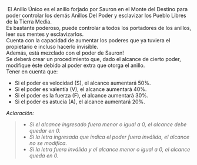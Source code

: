 <div><div style="text-align: left;"> El Anillo Único es el anillo forjado por Sauron en el Monte del Destino para poder controlar los demás Anillos Del Poder y esclavizar los Pueblo Libres de la Tierra Media.</div><div style="text-align: left;">Es bastante poderoso, puede controlar a todos los portadores de los anillos, leer sus mentes y esclavizarlos.</div><div style="text-align: left;">Cuenta con la capacidad de aumentar los poderes que ya tuviera el propietario e incluso hacerlo invisible.</div><div style="text-align: left;">Además, está mezclado con el poder de Sauron!​</div><div style="text-align: left;">Se deberá crear un procedimiento que, dado el alcance de cierto poder, modifique éste debido al poder extra que otorga el anillo.</div><div style="text-align: left;">Tener en cuenta que:</div><ul><li>Si el poder es velocidad (S), el alcance aumentará 50%.</li><li>Si el poder es valentía (V), el alcance aumentará 40%.</li><li>Si el poder es la fuerza (F), el alcance aumentará 30%.</li><li>Si el poder es astucia (A), el alcance aumentará 20%.</li></ul><p><i>Aclaración:</i></p><blockquote><ul><li><i>​Si el alcance ingresado fuera menor o igual a 0, el alcance debe quedar en 0.</i></li><li><i>Si la letra ingresada que indica el poder fuera inválida, el alcance no se modifica.</i></li><li><i>Si la letra fuera inválida y el alcance menor o igual a 0, el alcance queda en 0.</i></li></ul></blockquote><div><p></p></div></div>